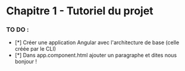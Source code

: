 # Chapitre 1 - Tutoriel du projet

[logo]: https://s3.eu-central-1.amazonaws.com/angularemailsimages/angular.png "Angular5.fr"

### TO DO :

- [*] Créer une application Angular avec l'architecture de base (celle créée par le CLI)
- [*] Dans app.component.html ajouter un paragraphe et dites nous bonjour !
